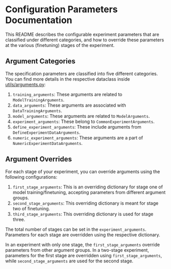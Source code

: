 # Configuration Parameters Documentation
This README describes the configurable experiment parameters that are classified under different categories, and how to override these parameters at the various (finetuning) stages of the experiment.

## Argument Categories
The specification parameters are classified into five different categories. You can find more details in the respective dataclass inside [utils/arguments.py](../utils/arguments.py):
1. `training_arguments`: These arguments are related to `ModelTrainingArguments`.
2. `data_arguments`: These arguments are associated with `DataTrainingArguments`.
3. `model_arguments`: These arguments are related to `ModelArguments`.
4. `experiment_arguments`: These belong to `CommonExperimentArguments`.
5. `define_experiment_arguments`: These include arguments from `DefineExperimentDataArguments`.
6. `numeric_experiment_arguments`: These arguments are a part of `NumericExperimentDataArguments`.

## Argument Overrides 
For each stage of your experiment, you can override arguments using the following configurations:
1. `first_stage_arguments`: This is an overriding dictionary for stage one of model training/finetuning, accepting parameters from different argument groups.
2. `second_stage_arguments`: This overriding dictionary is meant for stage two of finetuning.
3. `third_stage_arguments`: This overriding dictionary is used for stage three.

The total number of stages can be set in the `experiment_arguments`. Parameters for each stage are overridden using the respective dictionary. 

In an experiment with only one stage, the `first_stage_arguments` override parameters from other argument groups. In a two-stage experiment, parameters for the first stage are overridden using `first_stage_arguments`, while `second_stage_arguments` are used for the second stage.